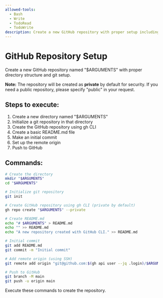 ```yaml
---
allowed-tools:
  - Bash
  - Write
  - TodoRead
  - TodoWrite
description: Create a new GitHub repository with proper setup including directory creation, git initialization, and remote configuration
---
```


# GitHub Repository Setup

Create a new GitHub repository named "$ARGUMENTS" with proper directory structure and git setup.

**Note:** The repository will be created as **private** by default for security. If you need a public repository, please specify "public" in your request.

## Steps to execute:

1. Create a new directory named "$ARGUMENTS"
2. Initialize a git repository in that directory
3. Create the GitHub repository using gh CLI
4. Create a basic README.md file
5. Make an initial commit
6. Set up the remote origin
7. Push to GitHub

## Commands:

```bash
# Create the directory
mkdir "$ARGUMENTS"
cd "$ARGUMENTS"

# Initialize git repository
git init

# Create GitHub repository using gh CLI (private by default)
gh repo create "$ARGUMENTS" --private

# Create README.md
echo "# $ARGUMENTS" > README.md
echo "" >> README.md
echo "A new repository created with GitHub CLI." >> README.md

# Initial commit
git add README.md
git commit -m "Initial commit"

# Add remote origin (using SSH)
git remote add origin "git@github.com:$(gh api user --jq .login)/$ARGUMENTS.git"

# Push to GitHub
git branch -M main
git push -u origin main
```

Execute these commands to create the repository.